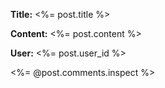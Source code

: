 <div id="<%= dom_id post %>">
  <p>
    <strong>Title:</strong>
    <%= post.title %>
  </p>

  <p>
    <strong>Content:</strong>
    <%= post.content %>
  </p>

  <p>
    <strong>User:</strong>
    <%= post.user_id %>
  </p>

  <%= @post.comments.inspect  %>

</div>
